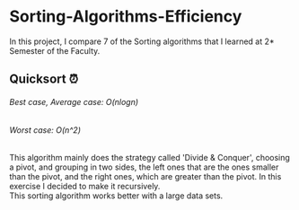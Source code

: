 # Sorting-Algorithms-Efficiency
In this project, I compare 7  of the Sorting algorithms that I learned at 2* Semester of the Faculty.

## Quicksort ⏰
###### Best case, Average case:   O(nlogn)
###### Worst case:                O(n^2)
This algorithm mainly does the strategy called 'Divide & Conquer', choosing a pivot, 
and grouping in two sides, the left ones that are the ones smaller than the pivot, and
the right ones, which are greater than the pivot. In this exercise I decided to make it recursively.
<br>This sorting algorithm works better with a large data sets.

